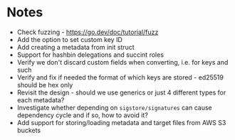 # Notes

* Check fuzzing - https://go.dev/doc/tutorial/fuzz 
* Add the option to set custom key ID
* Add creating a metadata from init struct
* Support for hashbin delegations and succint roles
* Verify we don't discard custom fields when converting, i.e. for keys and such
* Verify and fix if needed the format of which keys are stored - ed25519 should be hex only
* Revisit the design - should we use generics or just 4 different types for each metadata?
* Investigate whether depending on `sigstore/signatures` can cause dependency cycle and if so, how to avoid it?
* Add support for storing/loading metadata and target files from AWS S3 buckets
